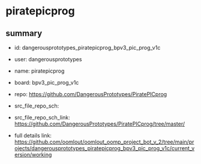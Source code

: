 # piratepicprog
 
## summary 
* id: dangerousprototypes_piratepicprog_bpv3_pic_prog_v1c
* user: dangerousprototypes
* name: piratepicprog
* board: bpv3_pic_prog_v1c
* repo: https://github.com/DangerousPrototypes/PiratePICprog



* src_file_repo_sch: 
* src_file_repo_sch_link: https://github.com/DangerousPrototypes/PiratePICprog/tree/master/
* full details link: https://github.com/oomlout/oomlout_oomp_project_bot_v_2/tree/main/projects/dangerousprototypes_piratepicprog_bpv3_pic_prog_v1c/current_version/working  







